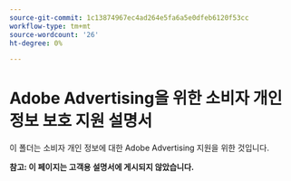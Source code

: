 ```yaml
---
source-git-commit: 1c13874967ec4ad264e5fa6a5e0dfeb6120f53cc
workflow-type: tm+mt
source-wordcount: '26'
ht-degree: 0%

---
```

# Adobe Advertising을 위한 소비자 개인 정보 보호 지원 설명서

이 폴더는 소비자 개인 정보에 대한 Adobe Advertising 지원을 위한 것입니다.

**참고: 이 페이지는 고객용 설명서에 게시되지 않았습니다.**
